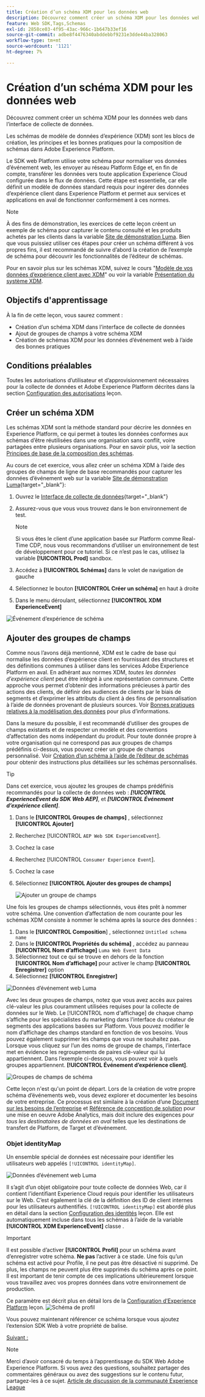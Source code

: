 ```yaml
---
title: Création d’un schéma XDM pour les données web
description: Découvrez comment créer un schéma XDM pour les données web dans l’interface de collecte de données. Cette leçon fait partie du tutoriel Mise en oeuvre de Adobe Experience Cloud avec le SDK Web .
feature: Web SDK,Tags,Schemas
exl-id: 2858ce03-4f95-43ac-966c-1b647b33ef16
source-git-commit: adbe8f4476340abddebbf9231e3dde44ba328063
workflow-type: tm+mt
source-wordcount: '1121'
ht-degree: 7%

---
```


# Création d’un schéma XDM pour les données web

Découvrez comment créer un schéma XDM pour les données web dans l’interface de collecte de données.

Les schémas de modèle de données d’expérience (XDM) sont les blocs de création, les principes et les bonnes pratiques pour la composition de schémas dans Adobe Experience Platform.

Le SDK web Platform utilise votre schéma pour normaliser vos données d’événement web, les envoyer au réseau Platform Edge et, en fin de compte, transférer les données vers toute application Experience Cloud configurée dans le flux de données. Cette étape est essentielle, car elle définit un modèle de données standard requis pour ingérer des données d’expérience client dans Experience Platform et permet aux services et applications en aval de fonctionner conformément à ces normes.

>[!NOTE]
>
> À des fins de démonstration, les exercices de cette leçon créent un exemple de schéma pour capturer le contenu consulté et les produits achetés par les clients dans la variable [Site de démonstration Luma](https://luma.enablementadobe.com/content/luma/us/en.html). Bien que vous puissiez utiliser ces étapes pour créer un schéma différent à vos propres fins, il est recommandé de suivre d’abord la création de l’exemple de schéma pour découvrir les fonctionnalités de l’éditeur de schémas.

Pour en savoir plus sur les schémas XDM, suivez le cours &quot;[Modèle de vos données d’expérience client avec XDM](https://experienceleague.adobe.com/?recommended=ExperiencePlatform-D-1-2021.1.xdm&amp;lang=fr)&quot; ou voir la variable [Présentation du système XDM](https://experienceleague.adobe.com/docs/experience-platform/xdm/home.html?lang=fr).

## Objectifs d&#39;apprentissage

À la fin de cette leçon, vous saurez comment :

* Création d’un schéma XDM dans l’interface de collecte de données
* Ajout de groupes de champs à votre schéma XDM
* Création de schémas XDM pour les données d’événement web à l’aide des bonnes pratiques

## Conditions préalables

Toutes les autorisations d’utilisateur et d’approvisionnement nécessaires pour la collecte de données et Adobe Experience Platform décrites dans la section [Configuration des autorisations](configure-permissions.md) leçon.

## Créer un schéma XDM

Les schémas XDM sont la méthode standard pour décrire les données en Experience Platform, ce qui permet à toutes les données conformes aux schémas d’être réutilisées dans une organisation sans conflit, voire partagées entre plusieurs organisations. Pour en savoir plus, voir la section [Principes de base de la composition des schémas](https://experienceleague.adobe.com/docs/experience-platform/xdm/schema/composition.html?lang=fr).

Au cours de cet exercice, vous allez créer un schéma XDM à l’aide des groupes de champs de ligne de base recommandés pour capturer les données d’événement web sur la variable [Site de démonstration Luma](https://luma.enablementadobe.com/content/luma/us/en.html){target="_blank"}:

1. Ouvrez le [Interface de collecte de données](https://launch.adobe.com/){target="_blank"}
1. Assurez-vous que vous vous trouvez dans le bon environnement de test.

   >[!NOTE]
   >
   >Si vous êtes le client d’une application basée sur Platform comme Real-Time CDP, nous vous recommandons d’utiliser un environnement de test de développement pour ce tutoriel. Si ce n’est pas le cas, utilisez la variable **[!UICONTROL Prod]** sandbox.

1. Accédez à **[!UICONTROL Schémas]** dans le volet de navigation de gauche
1. Sélectionnez le bouton **[!UICONTROL Créer un schéma]** en haut à droite
1. Dans le menu déroulant, sélectionnez **[!UICONTROL XDM ExperienceEvent]**

![Événement d’expérience de schéma](assets/schema-XDM-experience-event.jpg)

## Ajouter des groupes de champs

Comme nous l’avons déjà mentionné, XDM est le cadre de base qui normalise les données d’expérience client en fournissant des structures et des définitions communes à utiliser dans les services Adobe Experience Platform en aval. En adhérant aux normes XDM, _toutes les données d’expérience client_ peut être intégré à une représentation commune. Cette approche vous permet d’obtenir des informations précieuses à partir des actions des clients, de définir des audiences de clients par le biais de segments et d’exprimer les attributs du client à des fins de personnalisation à l’aide de données provenant de plusieurs sources. Voir [Bonnes pratiques relatives à la modélisation des données](https://experienceleague.adobe.com/docs/experience-platform/xdm/schema/best-practices.html?lang=en) pour plus d’informations.

Dans la mesure du possible, il est recommandé d’utiliser des groupes de champs existants et de respecter un modèle et des conventions d’affectation des noms indépendant du produit. Pour toute donnée propre à votre organisation qui ne correspond pas aux groupes de champs prédéfinis ci-dessus, vous pouvez créer un groupe de champs personnalisé. Voir [Création d’un schéma à l’aide de l’éditeur de schémas](https://experienceleague.adobe.com/docs/experience-platform/xdm/tutorials/create-schema-ui.html?lang=en#create) pour obtenir des instructions plus détaillées sur les schémas personnalisés.

>[!TIP]
> 
>Dans cet exercice, vous ajoutez les groupes de champs prédéfinis recommandés pour la collecte de données web : _**[!UICONTROL ExperienceEvent du SDK Web AEP]**_, et _**[!UICONTROL Événement d’expérience client]**_.

1. Dans le **[!UICONTROL Groupes de champs]** , sélectionnez **[!UICONTROL Ajouter]**
1. Recherchez [!UICONTROL `AEP Web SDK ExperienceEvent`].
1. Cochez la case
1. Recherchez [!UICONTROL `Consumer Experience Event`].
1. Cochez la case
1. Sélectionnez **[!UICONTROL Ajouter des groupes de champs]**

   ![Ajouter un groupe de champs](assets/schema-add-field-group.jpg)

Une fois les groupes de champs sélectionnés, vous êtes prêt à nommer votre schéma. Une convention d’affectation de nom courante pour les schémas XDM consiste à nommer le schéma après la source des données :

1. Dans le **[!UICONTROL Composition**] , sélectionnez `Untitled schema name`
1. Dans le **[!UICONTROL Propriétés du schéma]** , accédez au panneau **[!UICONTROL Nom d’affichage]** `Luma Web Event Data`
1. Sélectionnez tout ce qui se trouve en dehors de la fonction **[!UICONTROL Nom d’affichage]** pour activer le champ **[!UICONTROL Enregistrer]** option
1. Sélectionnez **[!UICONTROL Enregistrer]**

![Données d’événement web Luma](assets/schema-luma-web-event-data.png)

Avec les deux groupes de champs, notez que vous avez accès aux paires clé-valeur les plus couramment utilisées requises pour la collecte de données sur le Web. Le [!UICONTROL nom d&#39;affichage] de chaque champ s’affiche pour les spécialistes du marketing dans l’interface du créateur de segments des applications basées sur Platform. Vous pouvez modifier le nom d’affichage des champs standard en fonction de vos besoins. Vous pouvez également supprimer les champs que vous ne souhaitez pas. Lorsque vous cliquez sur l’un des noms de groupe de champs, l’interface met en évidence les regroupements de paires clé-valeur qui lui appartiennent. Dans l’exemple ci-dessous, vous pouvez voir à quels groupes appartiennent. **[!UICONTROL Événement d’expérience client]**.

![Groupes de champs de schéma](assets/schema-consumer-experience-event.jpg)

Cette leçon n&#39;est qu&#39;un point de départ. Lors de la création de votre propre schéma d’événements web, vous devez explorer et documenter les besoins de votre entreprise. Ce processus est similaire à la création d’une [Document sur les besoins de l’entreprise](https://experienceleague.adobe.com/docs/analytics-learn/tutorials/implementation/implementation-basics/creating-a-business-requirements-document.html?lang=fr) et [Référence de conception de solution](https://experienceleague.adobe.com/docs/analytics-learn/tutorials/implementation/implementation-basics/creating-and-maintaining-an-sdr.html) pour une mise en oeuvre Adobe Analytics, mais doit inclure des exigences pour _tous les destinataires de données en aval_ telles que les destinations de transfert de Platform, de Target et d’événement.


### Objet identityMap

Un ensemble spécial de données est nécessaire pour identifier les utilisateurs web appelés `[!UICONTROL identityMap]`.

![Données d’événement web Luma](assets/schema-identityMap.png)

Il s’agit d’un objet obligatoire pour toute collecte de données Web, car il contient l’identifiant Experience Cloud requis pour identifier les utilisateurs sur le Web. C’est également la clé de la définition des ID de client internes pour les utilisateurs authentifiés. `[!UICONTROL identityMap]` est abordé plus en détail dans la section [Configuration des identités](configure-identities.md) leçon. Elle est automatiquement incluse dans tous les schémas à l’aide de la variable **[!UICONTROL XDM ExperienceEvent]** classe .


>[!IMPORTANT]
>
> Il est possible d’activer **[!UICONTROL Profil]** pour un schéma avant d’enregistrer votre schéma. **Ne pas** l’activer à ce stade. Une fois qu’un schéma est activé pour Profile, il ne peut pas être désactivé ni supprimé. De plus, les champs ne peuvent plus être supprimés du schéma après ce point. Il est important de tenir compte de ces implications ultérieurement lorsque vous travaillez avec vos propres données dans votre environnement de production.
>
>Ce paramètre est décrit plus en détail lors de la [Configuration d’Experience Platform](setup-experience-platform.md) leçon.
>![Schéma de profil](assets/schema-profile.png)

Vous pouvez maintenant référencer ce schéma lorsque vous ajoutez l’extension SDK Web à votre propriété de balise.


[Suivant : ](configure-identities.md)

>[!NOTE]
>
>Merci d’avoir consacré du temps à l’apprentissage du SDK Web Adobe Experience Platform. Si vous avez des questions, souhaitez partager des commentaires généraux ou avez des suggestions sur le contenu futur, partagez-les à ce sujet. [Article de discussion de la communauté Experience League](https://experienceleaguecommunities.adobe.com/t5/adobe-experience-platform-launch/tutorial-discussion-implement-adobe-experience-cloud-with-web/td-p/444996)
